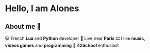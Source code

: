 # Hello, I am Alones

## About me 👋

💻 French **Lua** and **Python** developer
🚩 Live near **Paris**
🎞️ I like **music**, **videos games** and **programming**
🏢 **42School** enthusiast
